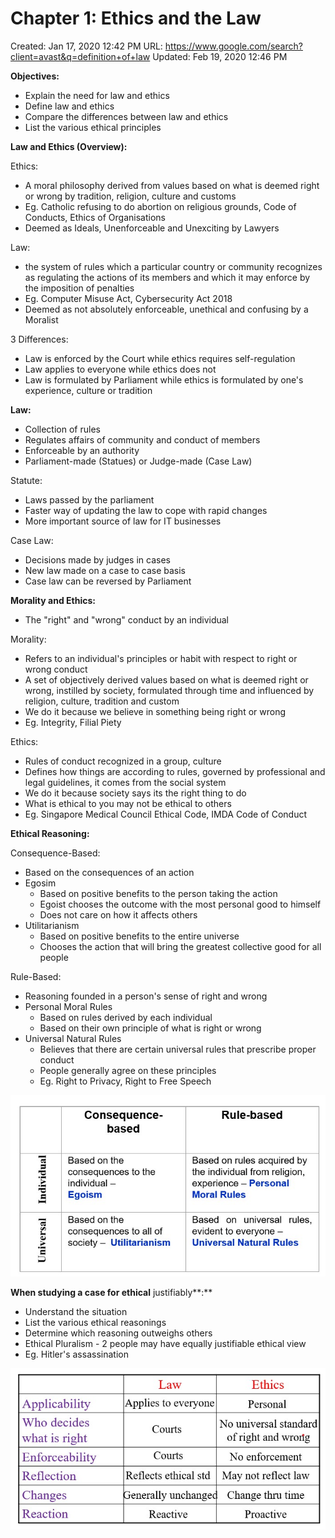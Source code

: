 # Chapter 1: Ethics and the Law

Created: Jan 17, 2020 12:42 PM
URL: https://www.google.com/search?client=avast&q=definition+of+law
Updated: Feb 19, 2020 12:46 PM

**Objectives:**

- Explain the need for law and ethics
- Define law and ethics
- Compare the differences between law and ethics
- List the various ethical principles

**Law and Ethics (Overview):**

Ethics:

- A moral philosophy derived from values based on what is deemed right or wrong by tradition, religion, culture and customs
- Eg. Catholic refusing to do abortion on religious grounds, Code of Conducts, Ethics of Organisations
- Deemed as Ideals, Unenforceable and Unexciting by Lawyers

Law:

- the system of rules which a particular country or community recognizes as regulating the actions of its members and which it may enforce by the imposition of penalties
- Eg. Computer Misuse Act, Cybersecurity Act 2018
- Deemed as not absolutely enforceable, unethical and confusing by a Moralist

3 Differences:

- Law is enforced by the Court while ethics requires self-regulation
- Law applies to everyone while ethics does not
- Law is formulated by Parliament while ethics is formulated by one's experience, culture or tradition

**Law:**

- Collection of rules
- Regulates affairs of community and conduct of members
- Enforceable by an authority
- Parliament-made (Statues) or Judge-made (Case Law)

Statute:

- Laws passed by the parliament
- Faster way of updating the law to cope with rapid changes
- More important source of law for IT businesses

Case Law:

- Decisions made by judges in cases
- New law made on a case to case basis
- Case law can be reversed by Parliament

**Morality and Ethics:**

- The "right" and "wrong" conduct by an individual

Morality:

- Refers to an individual's principles or habit with respect to right or wrong conduct
- A set of objectively derived values based on what is deemed right or wrong, instilled by society, formulated through time and influenced by religion, culture, tradition and custom
- We do it because we believe in something being right or wrong
- Eg. Integrity, Filial Piety

Ethics:

- Rules of conduct recognized in a group, culture
- Defines how things are according to rules, governed by professional and legal guidelines, it comes from the social system
- We do it because society says its the right thing to do
- What is ethical to you may not be ethical to others
- Eg. Singapore Medical Council Ethical Code, IMDA Code of Conduct

**Ethical Reasoning:**

Consequence-Based:

- Based on the consequences of an action
- Egosim
    - Based on positive benefits to the person taking the action
    - Egoist chooses the outcome with the most personal good to himself
    - Does not care on how it affects others
- Utilitarianism
    - Based on positive benefits to the entire universe
    - Chooses the action that will bring the greatest collective good for all people

Rule-Based:

- Reasoning founded in a person's sense of right and wrong
- Personal Moral Rules
    - Based on rules derived by each individual
    - Based on their own principle of what is right or wrong
- Universal Natural Rules
    - Believes that there are certain universal rules that prescribe proper conduct
    - People generally agree on these principles
    - Eg. Right to Privacy, Right to Free Speech

![Chapter%201%20Ethics%20and%20the%20Law%20e586e985e9854c0cb64826d634754a23/Annotation_2020-01-17_130213.jpg](Chapter%201%20Ethics%20and%20the%20Law%20e586e985e9854c0cb64826d634754a23/Annotation_2020-01-17_130213.jpg)

**When studying a case for ethical** justifiably**:**

- Understand the situation
- List the various ethical reasonings
- Determine which reasoning outweighs others
- Ethical Pluralism - 2 people may have equally justifiable ethical view
- Eg. Hitler's assassination

![Chapter%201%20Ethics%20and%20the%20Law%20e586e985e9854c0cb64826d634754a23/Law.jpg](Chapter%201%20Ethics%20and%20the%20Law%20e586e985e9854c0cb64826d634754a23/Law.jpg)